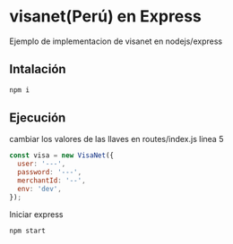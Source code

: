 # visanet(Perú) en Express

Ejemplo de implementacion de visanet en nodejs/express

Intalación
---

``` bash
npm i
```

Ejecución
---
cambiar los valores de las llaves en routes/index.js linea 5

``` js
const visa = new VisaNet({
  user: '---',
  password: '---',
  merchantId: '--',
  env: 'dev',
});
```

Iniciar express

``` bash
npm start
```
